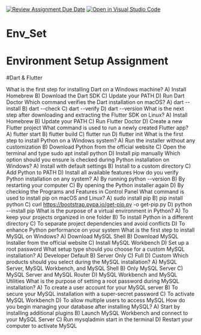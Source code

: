 [![Review Assignment Due Date](https://classroom.github.com/assets/deadline-readme-button-22041afd0340ce965d47ae6ef1cefeee28c7c493a6346c4f15d667ab976d596c.svg)](https://classroom.github.com/a/vnsr1XuU)
[![Open in Visual Studio Code](https://classroom.github.com/assets/open-in-vscode-2e0aaae1b6195c2367325f4f02e2d04e9abb55f0b24a779b69b11b9e10269abc.svg)](https://classroom.github.com/online_ide?assignment_repo_id=15631636&assignment_repo_type=AssignmentRepo)
# Env_Set
# Environment Setup Assignment
#Dart & Flutter

What is the first step for installing Dart on a Windows machine? <stdin>A) Install Homebrew 
B) Download the Dart SDK 
C) Update your PATH 
D) Run Dart Doctor
Which command verifies the Dart installation on macOS? <stdin>A) dart --install 
B) dart --check 
C) dart --verify 
D) dart --version
What is the next step after downloading and extracting the Flutter SDK on Linux? <stdin>A) Install Homebrew 
B) Update your PATH 
C) Run Flutter Doctor 
D) Create a new Flutter project
What command is used to run a newly created Flutter app? <stdin>A) flutter start 
B) flutter build 
C) flutter run 
D) flutter init
What is the first step to install Python on a Windows system? <stdin>A) Run the installer without any customization 
B) Download Python from the official website 
C) Open the terminal and type sudo apt install python 
D) Install pip manually
Which option should you ensure is checked during Python installation on Windows? <stdin>A) Install with default settings 
B) Install to a custom directory 
C) Add Python to PATH 
D) Install all available features
How do you verify Python installation on any system? <stdin>A) By running python --version 
B) By restarting your computer 
C) By opening the Python installer again 
D) By checking the Programs and Features in Control Panel
What command is used to install pip on macOS and Linux? <stdin>A) sudo install pip 
B) pip install python 
C) curl https://bootstrap.pypa.io/get-pip.py -o get-pip.py 
D) python --install pip
What is the purpose of a virtual environment in Python? <stdin>A) To keep your projects organized in one folder 
B) To install Python in a different directory 
C) To separate project dependencies and avoid conflicts 
D) To enhance Python performance on your system
What is the first step to install MySQL on Windows? <stdin>A) Download MySQL Shell 
B) Download MySQL Installer from the official website 
C) Install MySQL Workbench 
D) Set up a root password
What setup type should you choose for a custom MySQL installation? <stdin>A) Developer Default 
B) Server Only 
C) Full 
D) Custom
Which products should you select during the MySQL installation? <stdin>A) MySQL Server, MySQL Workbench, and MySQL Shell 
B) Only MySQL Server 
C) MySQL Server and MySQL Router 
D) MySQL Workbench and MySQL Utilities
What is the purpose of setting a root password during MySQL installation? <stdin>A) To create a user account for your MySQL server 
B) To secure your MySQL installation with a super-secret password 
C) To activate MySQL Workbench 
D) To allow multiple users to access MySQL
How do you begin managing your database after installing MySQL? <stdin>A) Start by installing additional plugins 
B) Launch MySQL Workbench and connect to your MySQL Server 
C) Run mysqladmin start in the terminal 
D) Restart your computer to activate MySQL
